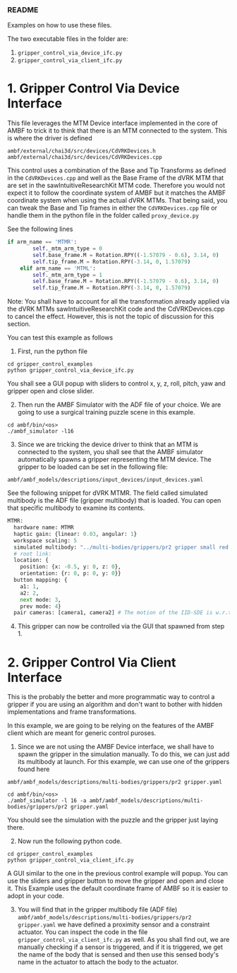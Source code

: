 ### README

Examples on how to use these files.

The two executable files in the folder are:

1. `gripper_control_via_device_ifc.py`
2. `gripper_control_via_client_ifc.py`

# 1. Gripper Control Via Device Interface

This file leverages the MTM Device interface implemented in the core of
AMBF to trick it to think that there is an MTM connected to the system.
This is where the driver is defined

```
ambf/external/chai3d/src/devices/CdVRKDevices.h
ambf/external/chai3d/src/devices/CdVRKDevices.cpp
```

This control uses a combination of the Base and Tip Transforms as
defined in the `CdVRKDevices.cpp` and well as the Base Frame of the dVRK MTM
that are set in the sawIntuitiveResearchKit MTM code.
Therefore you would not expect it to follow the coordinate system of AMBF but it
matches the AMBF coordinate system when using the actual dVRK MTMs. That being
said, you can tweak the Base and Tip frames in either the `CdVRKDevices.cpp`
file or handle them in the python file in the folder called `proxy_device.py`

See the following lines

```python
if arm_name == 'MTMR':
        self._mtm_arm_type = 0
        self.base_frame.M = Rotation.RPY((-1.57079 - 0.6), 3.14, 0)
        self.tip_frame.M = Rotation.RPY(-3.14, 0, 1.57079)
    elif arm_name == 'MTML':
        self._mtm_arm_type = 1
        self.base_frame.M = Rotation.RPY((-1.57079 - 0.6), 3.14, 0)
        self.tip_frame.M = Rotation.RPY(-3.14, 0, 1.57079)
```

Note: You shall have to account for all the transformation already applied via
the dVRK MTMs sawIntuitiveResearchKit code and the CdVRKDevices.cpp to cancel
the effect. However, this is not the topic of discussion for this section.

You can test this example as follows

1. First, run the python file

```
cd gripper_control_examples
python gripper_control_via_device_ifc.py
```

You shall see a GUI popup with sliders to control x, y, z, roll, pitch, yaw and
gripper open and close slider.

2. Then run the AMBF Simulator with the ADF file of your choice. We are going to
use a surgical training puzzle scene in this example.
```
cd ambf/bin/<os>
./ambf_simulator -l16
```

3. Since we are tricking the device driver to think that an MTM is connected to
the system, you shall see that the AMBF simulator automatically spawns a gripper
representing the MTM device. The gripper to be loaded can be set in the
following file:

```
ambf/ambf_models/descriptions/input_devices/input_devices.yaml
```

See the following snippet for dVRK MTMR. The field called simulated multibody
is the ADF file (gripper multibody) that is loaded. You can open that specific
multibody to examine its contents.

``` python
MTMR:
  hardware name: MTMR
  haptic gain: {linear: 0.03, angular: 1}
  workspace scaling: 5
  simulated multibody: "../multi-bodies/grippers/pr2 gripper small red.yaml"
  # root link:
  location: {
    position: {x: -0.5, y: 0, z: 0},
    orientation: {r: 0, p: 0, y: 0}}
  button mapping: {
    a1: 1,
    a2: 2,
    next mode: 3,
    prev mode: 4}
  pair cameras: [camera1, camera2] # The motion of the IID-SDE is w.r.t the first camera in the list
```

4. This gripper can now be controlled via the GUI
that spawned from step 1.

# 2. Gripper Control Via Client Interface
This is the probably the better and more programmatic way to control a gripper
if you are using an algorithm and don't want to bother with hidden implementations
and frame transformations.

In this example, we are going to be relying on the features of the AMBF client
which are meant for generic control puroses.

1. Since we are not using the AMBF Device interface, we shall have to spawn
the gripper in the simulation manually. To do this, we can just add its multibody
at launch. For this example, we can use one of the grippers found here

```
ambf/ambf_models/descriptions/multi-bodies/grippers/pr2 gripper.yaml
```

```
cd ambf/bin/<os>
./ambf_simulator -l 16 -a ambf/ambf_models/descriptions/multi-bodies/grippers/pr2 gripper.yaml
```

You should see the simulation with the puzzle and the gripper just laying there.

2. Now run the following python code.

```
cd gripper_control_examples
python gripper_control_via_client_ifc.py
```

A GUI similar to the one in the previous control example will popup. You can use the sliders
and gripper button to move the gripper and open and close it. This Example uses
the default coordinate frame of AMBF so it is easier to adopt in your code.

3. You will find that in the gripper multibody file (ADF file)
`ambf/ambf_models/descriptions/multi-bodies/grippers/pr2 gripper.yaml` we have
defined a proximity sensor and a constraint actuator. You can inspect the code
in the file `gripper_control_via_client_ifc.py` as well. As you shall find out,
we are manually checking if a sensor is triggered, and if it is triggered,
we get the name of the body that is sensed and then use this sensed body's name in
the actuator to attach the body to the actuator.
